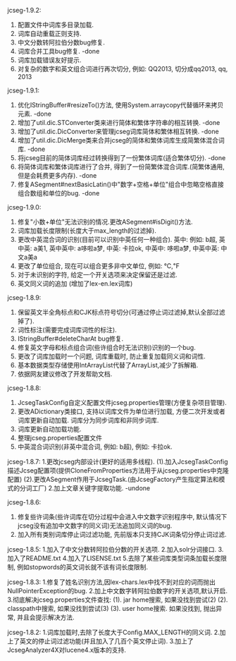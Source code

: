 jcseg-1.9.2:
1. 配置文件中词库多目录加载.
2. 词库自动重载正则支持.
3. 中文分数转阿拉伯分数bug修复.
4. 词库合并工具bug修复.														-done
5. 词库加载错误友好提示.
6. 对复杂的数字和英文组合词进行再次切分, 例如: QQ2013, 切分成qq2013, qq, 2013

jcseg-1.9.1:
1. 优化IStringBuffer#resizeTo()方法, 使用System.arraycopy代替循环来拷贝元素.			-done
2. 增加了util.dic.STConverter类来进行简体和繁体字符串的相互转换.						-done
3. 增加了util.dic.DicConverter来管理jcseg词库简体和繁体相互转换.						-done
4. 增加了util.dic.DicMerge类来合并jcseg的简体和繁体词库生成简繁体混合词库.				-done
5. 将jcseg目前的简体词库经过转换得到了一份繁体词库(适合繁体切分).							-done
6. 将简体词库和繁体词库进行了合并, 得到了一份简繁体混合词库.(简繁体通用, 但是会耗费更多内存).	-done
7. 修复ASegment#nextBasicLatin()中"数字+空格+单位"组合中忽略空格直接组合数组和单位的bug.	-done

jcseg-1.9.0:
1. 修复"小数+单位"无法识别的情况.更改ASegment#isDigit()方法.
2. 词库加载长度限制(长度大于max_length的过滤掉).
3. 更改中英混合词的识别(目前可以识别中英任何一种组合).
	英中: 例如: b超,
	英中英: a美1,
	英中英中: a哆啦a梦,
	中英: 卡拉ok, 
	中英中: 哆啦a梦, 
	中英中英: 中文a美a
3. 更改了单位组合, 现在可以组合更多非中文单位, 例如: ℃,℉	
4. 对于未识别的字符, 给定一个开关选项来决定保留还是过滤.
5. 英文同义词的追加	(增加了lex-en.lex词库)

jcseg-1.8.9:
1. 保留英文半全角标点和CJK标点符号切分(可通过停止词过滤掉,默认全部过滤掉了).
2. 词性标注(需要完成词库词性的标注).
3. IStringBuffer#deleteCharAt bug修复.
4. 修复英文字母和标点组合词(些许组合时无法识别)识别的一个bug.
5. 更改了词库加载时一个问题, 词库重载时, 防止重复加载同义词和词性.
6. 基本数据类型存储使用IntArrayList代替了ArrayList,减少了拆解箱.
7. 依据网友建议修改了开发帮助文档.

jcseg-1.8.8:
1. JcsegTaskConfig自定义配置文件jcseg.properties管理(方便复杂项目管理).
2. 更改ADictionary类接口, 支持以词库文件为单位进行加载, 方便二次开发或者词库更新自动加载.
	词库分为同步词库和非同步词库.
3. 词库更新自动加载功能.
4. 整理jcseg.properties配置文件
5. 中英混合词识别(非英中混合词, 例如: b超), 例如: 卡拉ok.

jcseg-1.8.7:
1.更改jcseg内部设计(更好的适用多线程).
(1).加入JcsegTaskConfig描述Jcseg配置项(提供CloneFromProperties方法用于从jcseg.properties中克隆配置)
(2).更改ASegment作用于JcsegTask.(由JcsegFactory产生指定算法和模式的分词工厂)
2.加上文章关键字提取功能.	-undone

jcseg-1.8.6:
1. 修复些许词条(些许词库在切分过程中会进入中文数字识别程序中, 默认情况下jcseg没有追加中文数字的同义词)无法追加同义词的bug.
2. 加入所有类别词库停止词过滤功能, 先前版本只支持CJK词条切分停止词过滤.

jcseg-1.8.5:
1.加入了中文分数转阿拉伯分数的开关选项.
2.加入solr分词接口.
3.加入了README.txt
4.加入了LISENSE.txt
5.去除了某些词库类型词条加载长度限制, 例如stopwords的英文词长就不该有词长度限制.

jcseg-1.8.3:
1.修复了姓名识别方法,因lex-chars.lex中找不到对应的词而抛出NullPointerException的bug.
2.加上中文数字转阿拉伯数字的开关选项,默认开启.
3.彻底解决jcseg.properties文件查找:
	(1). jar home搜索, 如果没找到尝试(2)
	(2). classpath中搜索, 如果没找到尝试(3)
	(3). user home搜索. 如果没找到, 抛出异常, 并且会提示解决方法.

jcseg-1.8.2:
1.词库加载时,去除了长度大于Config.MAX_LENGTH的同义词.
2.加上了英文的停止词过滤功能(并且加入了几百个英文停止词).
3.加上了JcsegAnalyzer4X对lucene4.x版本的支持.
